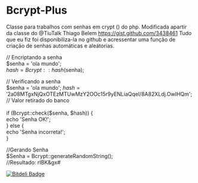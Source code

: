 Bcrypt-Plus
===========

Classe para trabalhos com senhas em crypt () do php. Modificada apartir da classe do @TiuTalk Thiago Belem https://gist.github.com/3438461
Tudo que eu fiz foi disponibiliza-la no github e acressentar uma função de criação de senhas automáticas e aleátorias.

// Encriptando a senha <br>
$senha = 'ola mundo'; <br>
$hash = Bcrypt::hash($senha);

// Verificando a senha <br>
$senha = 'ola mundo';
$hash = '$2a$08$MTgxNjQxOTEzMTUwMzY2OOc15r9yENLiaQqel/8A82XLdj.OwIHQm'; // Valor retirado do banco  <br>
 <br>
if (Bcrypt::check($senha, $hash)) {  <br>
  echo 'Senha OK!'; <br>
} else {  <br>
	echo 'Senha incorreta!';  <br>
}  <br>

//Gerando Senha <br>
$Senha = Bcrypt::generateRandomString(); <br>
//Resultado: rIBK&gx# <br>



[![Bitdeli Badge](https://d2weczhvl823v0.cloudfront.net/vinicius73/bcrypt-plus/trend.png)](https://bitdeli.com/free "Bitdeli Badge")

